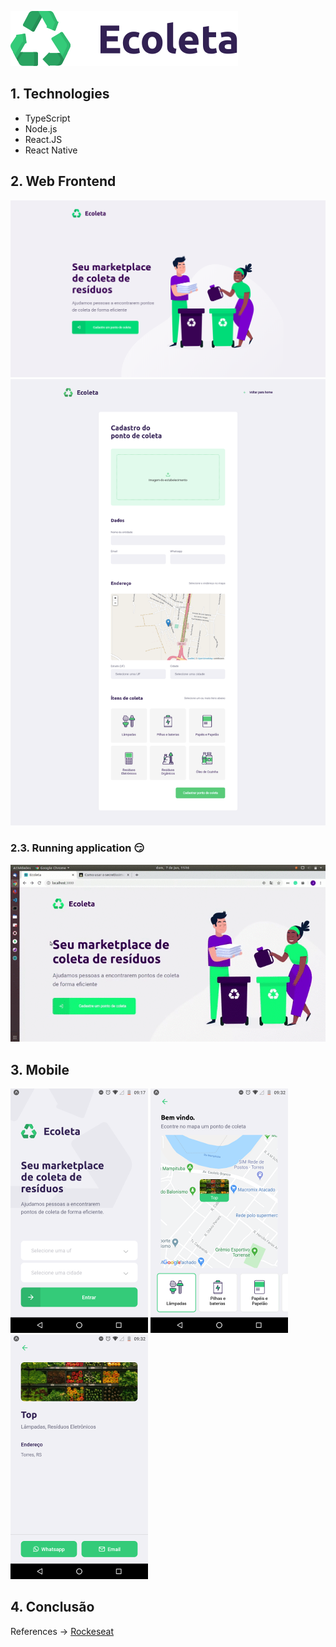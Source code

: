 ![Ecoleta](./assets/logo.svg)
## 1. Technologies
* TypeScript
* Node.js
* React.JS
* React Native
## 2. Web Frontend
![Home Web](./assets/home-web.png)
![Create Point](./assets/create-point.png)
### 2.3. Running application :smirk: 
![Web front-end](./assets/front-end-web.gif)
## 3. Mobile
![Home Mobile](./assets/home-app.png) 
![Points](./assets/points-mobile.png) 
![Details](./assets/details-mobile.png)
## 4. Conclusão
References -> [Rockeseat](https://rocketseat.com.br/) 
